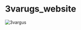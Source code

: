 # 3varugs_website

![3vargus](https://github.com/guzzun/3varugs_website/assets/77429704/be3c1123-fa90-4dbf-bc00-a7b7784f1004)
